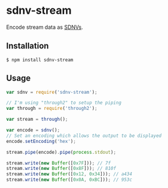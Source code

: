 # sdnv-stream

Encode stream data as [SDNVs](http://www.dtnrg.org/wiki/SDNV).

## Installation

```
$ npm install sdnv-stream
```

## Usage

```javascript
var sdnv = require('sdnv-stream');

// I'm using "through2" to setup the piping
var through = require('through2');

var stream = through();

var encode = sdnv();
// Set an encoding which allows the output to be displayed
encode.setEncoding('hex');

stream.pipe(encode).pipe(process.stdout);

stream.write(new Buffer([0x7F])); // 7f
stream.write(new Buffer([0x8F])); // 810f
stream.write(new Buffer([0x12, 0x34])); // a434
stream.write(new Buffer([0x0A, 0xBC])); // 953c
```

